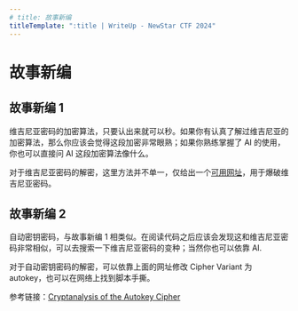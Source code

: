 ```yaml
---
# title: 故事新编
titleTemplate: ":title | WriteUp - NewStar CTF 2024"
---
```


<script setup>
import Container from '@/components/docs/Container.vue'
</script>

# 故事新编

## 故事新编 1

维吉尼亚密码的加密算法，只要认出来就可以秒。如果你有认真了解过维吉尼亚的加密算法，那么你应该会觉得这段加密非常眼熟；如果你熟练掌握了 AI 的使用，你也可以直接问 AI 这段加密算法像什么。

对于维吉尼亚密码的解密，这里方法并不单一，仅给出一个[可用网址](https://www.guballa.de/vigenere-solver)，用于爆破维吉尼亚密码。

## 故事新编 2

自动密钥密码，与故事新编 1 相类似。在阅读代码之后应该会发现这和维吉尼亚密码非常相似，可以去搜索一下维吉尼亚密码的变种；当然你也可以依靠 AI.

对于自动密钥密码的解密，可以依靠上面的网址修改 Cipher Variant 为 autokey，也可以在网络上找到脚本手撕。

<Container type='info'>

参考链接：[Cryptanalysis of the Autokey Cipher](http://www.practicalcryptography.com/cryptanalysis/stochastic-searching/cryptanalysis-autokey-cipher/)
</Container>
